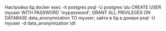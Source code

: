 Настройка бд
docker exec -it postgres psql -U postgres
\du
CREATE USER myuser WITH PASSWORD 'mypassword';
GRANT ALL PRIVILEGES ON DATABASE data_anonymization TO myuser;
зайти в бд в докере
psql -U myuser -d data_anonymization
\dt
